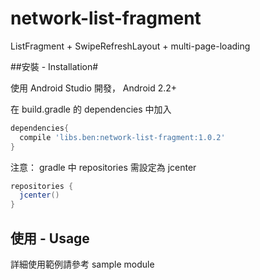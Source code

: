 # network-list-fragment

ListFragment + SwipeRefreshLayout + multi-page-loading

##安裝 - Installation#

使用 Android Studio 開發， Android 2.2+

在 build.gradle 的 dependencies 中加入
```gradle
dependencies{
  compile 'libs.ben:network-list-fragment:1.0.2'
}
```

注意： gradle 中 repositories 需設定為 jcenter
```gradle
repositories {
  jcenter()
}
```
## 使用 - Usage
詳細使用範例請參考 sample module
